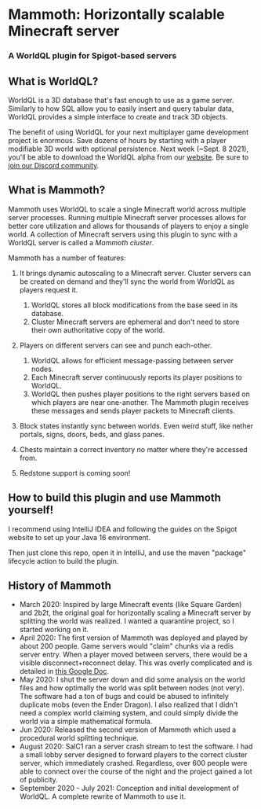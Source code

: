 # Mammoth: Horizontally scalable Minecraft server
### A WorldQL plugin for Spigot-based servers

## What is WorldQL?
WorldQL is a 3D database that's fast enough to use as a game server. Similarly to how SQL allow you to easily insert and query tabular data, WorldQL provides a simple interface to create and track 3D objects.

The benefit of using WorldQL for your next multiplayer game development project is enormous. Save dozens of hours by starting with a player modifiable 3D world with optional persistence. Next week (~Sept. 8 2021), you'll be able to download the WorldQL alpha from our [website](https://www.worldql.com/). Be sure to [join our Discord community](https://discord.gg/tDZkXQPzEw).

## What is Mammoth?
Mammoth uses WorldQL to scale a single Minecraft world across multiple server processes. Running multiple Minecraft server processes allows for better core utilization and allows for thousands of players to enjoy a single world. A collection of Minecraft servers using this plugin to sync with a WorldQL server is called a *Mammoth cluster*.

Mammoth has a number of features:

1. It brings dynamic autoscaling to a Minecraft server. Cluster servers can be created on demand and they'll sync the world from WorldQL as players request it.
   1. WorldQL stores all block modifications from the base seed in its database.
   2. Cluster Minecraft servers are ephemeral and don't need to store their own authoritative copy of the world.
2. Players on different servers can see and punch each-other.
   1. WorldQL allows for efficient message-passing between server nodes.
   2. Each Minecraft server continuously reports its player positions to WorldQL. 
   3. WorldQL then pushes player positions to the right servers based on which players are near one-another. The Mammoth plugin receives these messages and sends player packets to Minecraft clients.
3. Block states instantly sync between worlds. Even weird stuff, like nether portals, signs, doors, beds, and glass panes.
4. Chests maintain a correct inventory no matter where they're accessed from. 

5. Redstone support is coming soon!

## How to build this plugin and use Mammoth yourself!
I recommend using IntelliJ IDEA and following the guides on the Spigot website to set up your Java 16 environment.

Then just clone this repo, open it in IntelliJ, and use the maven "package" lifecycle action to build the plugin.

## History of Mammoth
- March 2020: Inspired by large Minecraft events (like Square Garden) and 2b2t, the original goal for horizontally scaling a Minecraft server by splitting the world was realized. I wanted a quarantine project, so I started working on it.
- April 2020: The first version of Mammoth was deployed and played by about 200 people. Game servers would "claim" chunks via a redis server entry. When a player moved between servers, there would be a visible disconnect+reconnect delay. This was overly complicated and is detailed in [this Google Doc](https://docs.google.com/document/d/1jeIg34jGNuWTFUftrGySZa6M6S_VXok0J0-qqCBpJfw/edit?usp=sharing).
- May 2020: I shut the server down and did some analysis on the world files and how optimally the world was split between nodes (not very). The software had a ton of bugs and could be abused to infinitely duplicate mobs (even the Ender Dragon). I also realized that I didn't need a complex world claiming system, and could simply divide the world via a simple mathematical formula.
- Jun 2020: Released the second version of Mammoth which used a procedural world splitting technique.
- August 2020: SalC1 ran a server crash stream to test the software. I had a small lobby server designed to forward players to the correct cluster server, which immediately crashed. Regardless, over 600 people were able to connect over the course of the night and the project gained a lot of publicity.
- September 2020 - July 2021: Conception and initial development of WorldQL. A complete rewrite of Mammoth to use it.






